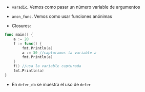 - `varadic`. Vemos como pasar un número variable de argumentos

- `anon_func`. Vemos como usar funciones anónimas

- Closures:

```go
func main() {
    a := 20
    f := func() {
        fmt.Println(a)
        a := 30 //capturamos la variable a
        fmt.Println(a)
    }
    f() //usa la variable capturada
    fmt.Println(a)
}
```

- En `defer_db` se muestra el uso de `defer`

